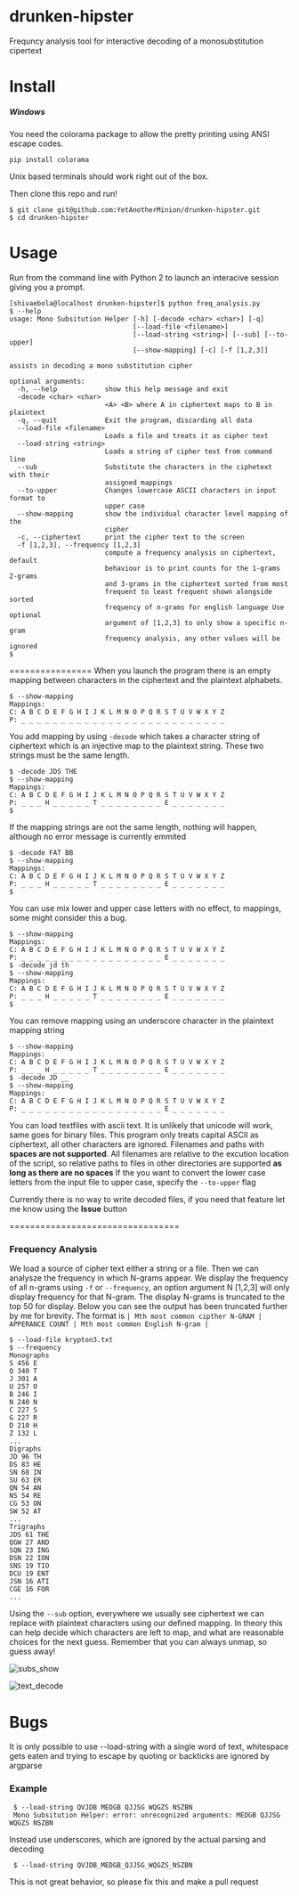 # drunken-hipster
Frequncy analysis tool for interactive decoding of a monosubstitution cipertext

# Install
##### Windows
You need the colorama package to allow the pretty printing using ANSI escape codes. 

	pip install colorama
	
Unix based terminals should work right out of the box.

Then clone this repo and run!

	$ git clone git@github.com:YetAnotherMinion/drunken-hipster.git
	$ cd drunken-hipster

# Usage
Run from the command line with Python 2 to launch an interacive session giving you a prompt.

   	[shivaebola@localhost drunken-hipster]$ python freq_analysis.py 
   	$ --help
   	usage: Mono Subsitution Helper [-h] [-decode <char> <char>] [-q]
	                               [--load-file <filename>]
	                               [--load-string <string>] [--sub] [--to-upper]
	                               [--show-mapping] [-c] [-f [1,2,3]]
	
	assists in decoding a mono substitution cipher
	
	optional arguments:
	  -h, --help            show this help message and exit
	  -decode <char> <char>
	                        <A> <B> where A in ciphertext maps to B in plaintext
	  -q, --quit            Exit the program, discarding all data
	  --load-file <filename>
	                        Loads a file and treats it as cipher text
	  --load-string <string>
	                        Loads a string of cipher text from command line
	  --sub                 Substitute the characters in the ciphetext with their
	                        assigned mappings
	  --to-upper            Changes lowercase ASCII characters in input format to
	                        upper case
	  --show-mapping        show the individual character level mapping of the
	                        cipher
	  -c, --ciphertext      print the cipher text to the screen
	  -f [1,2,3], --frequency [1,2,3]
	                        compute a frequency analysis on ciphertext, default
	                        behaviour is to print counts for the 1-grams 2-grams
	                        and 3-grams in the ciphertext sorted from most
	                        frequent to least frequent shown alongside sorted
	                        frequency of n-grams for english language Use optional
	                        argument of [1,2,3] to only show a specific n-gram
	                        frequency analysis, any other values will be ignored
	$ 

================
When you launch the program there is an empty mapping between characters in the ciphertext and the plaintext alphabets.

	$ --show-mapping
	Mappings:
	C: A B C D E F G H I J K L M N O P Q R S T U V W X Y Z
	P: _ _ _ _ _ _ _ _ _ _ _ _ _ _ _ _ _ _ _ _ _ _ _ _ _ _
	
You add mapping by using `-decode` which takes a character string of ciphertext which is an injective map to the
plaintext string. These two strings must be the same length.

	$ -decode JDS THE
	$ --show-mapping
	Mappings:
	C: A B C D E F G H I J K L M N O P Q R S T U V W X Y Z
	P: _ _ _ H _ _ _ _ _ T _ _ _ _ _ _ _ _ E _ _ _ _ _ _ _
	$   

If the mapping strings are not the same length, nothing will happen, although no error message is currently emmited

	$ -decode FAT BB
	$ --show-mapping
	Mappings:
	C: A B C D E F G H I J K L M N O P Q R S T U V W X Y Z
	P: _ _ _ H _ _ _ _ _ T _ _ _ _ _ _ _ _ E _ _ _ _ _ _ _
	$ 

You can use mix lower and upper case letters with no effect, to mappings, some might consider this a bug.

	$ --show-mapping
	Mappings:
	C: A B C D E F G H I J K L M N O P Q R S T U V W X Y Z
	P: _ _ _ _ _ _ _ _ _ _ _ _ _ _ _ _ _ _ E _ _ _ _ _ _ _
	$ -decode jd th
	$ --show-mapping
	Mappings:
	C: A B C D E F G H I J K L M N O P Q R S T U V W X Y Z
	P: _ _ _ H _ _ _ _ _ T _ _ _ _ _ _ _ _ E _ _ _ _ _ _ _
	$ 
You can remove mapping using an underscore character in the plaintext mapping string

	$ --show-mapping
	Mappings:
	C: A B C D E F G H I J K L M N O P Q R S T U V W X Y Z
	P: _ _ _ H _ _ _ _ _ T _ _ _ _ _ _ _ _ E _ _ _ _ _ _ _
	$ -decode JD __
	$ --show-mapping
	Mappings:
	C: A B C D E F G H I J K L M N O P Q R S T U V W X Y Z
	P: _ _ _ _ _ _ _ _ _ _ _ _ _ _ _ _ _ _ E _ _ _ _ _ _ _

You can load textfiles with ascii text. It is unlikely that unicode will work, same goes for binary files. 
This program only treats capital ASCII as  ciphertext, all other characters are ignored. 
Filenames and paths with **spaces are not supported**.
All filenames are relative to the excution location of the script, so relative paths to 
files in other directories are supported **as long as there are no spaces** If the you want to convert the lower 
case letters from the input file to upper case, specify the `--to-upper` flag


Currently there is no way to write decoded files, if you need that feature let me know using the **Issue** button

=================================
### Frequency Analysis
We load a source of cipher text either a string or a file. Then we can analysze the frequency in which N-grams appear.
We display the frequency of all n-grams using `-f` or `--frequency`, an option argument N [1,2,3] will only display frequency for that N-gram. The display N-grams is truncated to the top 50 for display. Below you can see the output has been truncated further by me for brevity. The format is `| Mth most common cipther N-GRAM | APPERANCE COUNT | Mth most common English N-gram |`
	
	$ --load-file krypton3.txt
	$ --frequency 
	Monographs
	S 456 E
	Q 340 T
	J 301 A
	U 257 O
	B 246 I
	N 240 N
	C 227 S
	G 227 R
	D 210 H
	Z 132 L
	...
	Digraphs
	JD 96 TH
	DS 83 HE
	SN 68 IN
	SU 63 ER
	QN 54 AN
	NS 54 RE
	CG 53 ON
	SW 52 AT
	...
	Trigraphs
	JDS 61 THE
	QGW 27 AND
	SQN 23 ING
	DSN 22 ION
	SNS 19 TIO
	DCU 19 ENT
	JSN 16 ATI
	CGE 16 FOR
	...

Using the `--sub` option, everywhere we usually see ciphertext we can replace with plaintext characters using our defined mapping. In theory this can help decide which characters are left to map, and what are reasonable choices for the next guess. Remember that you can always unmap, so guess away!


![subs_show](https://cloud.githubusercontent.com/assets/8005290/8484960/80d76ec8-20c8-11e5-93bf-63cf5a8f38d5.png)

![text_decode](https://cloud.githubusercontent.com/assets/8005290/8485456/b9e66a2c-20cb-11e5-8bc9-dd76703615b3.png)

# Bugs
It is only possible to use --load-string with a single word of text, whitespace gets eaten
and trying to escape by quoting or backticks are ignored by argparse
### Example
     $ --load-string QVJDB MEDGB QJJSG WQGZS NSZBN
     Mono Subsitution Helper: error: unrecognized arguments: MEDGB QJJSG WQGZS NSZBN

Instead use underscores, which are ignored by the actual parsing and decoding

	 $ --load-string QVJDB_MEDGB_QJJSG_WQGZS_NSZBN

This is not great behavior, so please fix this and make a pull request
